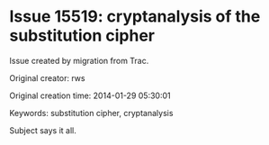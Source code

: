 # Issue 15519: cryptanalysis of the substitution cipher

Issue created by migration from Trac.

Original creator: rws

Original creation time: 2014-01-29 05:30:01

Keywords: substitution cipher, cryptanalysis

Subject says it all.
